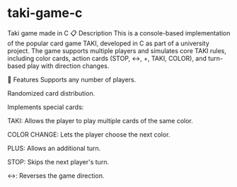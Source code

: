 # taki-game-c
Taki game made in C
📋 Description
This is a console-based implementation of the popular card game TAKI, developed in C as part of a university project. The game supports multiple players and simulates core TAKI rules, including color cards, action cards (STOP, <->, +, TAKI, COLOR), and turn-based play with direction changes.

🧩 Features
Supports any number of players.

Randomized card distribution.

Implements special cards:

TAKI: Allows the player to play multiple cards of the same color.

COLOR CHANGE: Lets the player choose the next color.

PLUS: Allows an additional turn.

STOP: Skips the next player's turn.

<->: Reverses the game direction.


